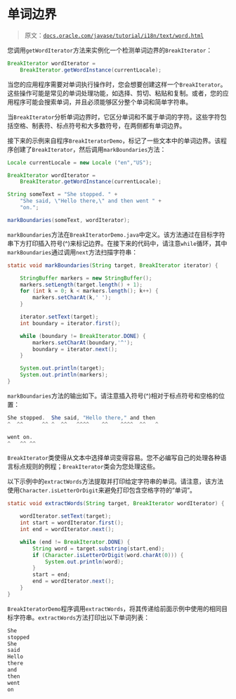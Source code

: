 # 单词边界

> 原文：[`docs.oracle.com/javase/tutorial/i18n/text/word.html`](https://docs.oracle.com/javase/tutorial/i18n/text/word.html)

您调用`getWordIterator`方法来实例化一个检测单词边界的`BreakIterator`：

```java
BreakIterator wordIterator =
    BreakIterator.getWordInstance(currentLocale);

```

当您的应用程序需要对单词执行操作时，您会想要创建这样一个`BreakIterator`。这些操作可能是常见的单词处理功能，如选择、剪切、粘贴和复制。或者，您的应用程序可能会搜索单词，并且必须能够区分整个单词和简单字符串。

当`BreakIterator`分析单词边界时，它区分单词和不属于单词的字符。这些字符包括空格、制表符、标点符号和大多数符号，在两侧都有单词边界。

接下来的示例来自程序`BreakIteratorDemo`，标记了一些文本中的单词边界。该程序创建了`BreakIterator`，然后调用`markBoundaries`方法：

```java
Locale currentLocale = new Locale ("en","US");

BreakIterator wordIterator =
    BreakIterator.getWordInstance(currentLocale);

String someText = "She stopped. " +
    "She said, \"Hello there,\" and then went " +
    "on.";

markBoundaries(someText, wordIterator);

```

`markBoundaries`方法在`BreakIteratorDemo.java`中定义。该方法通过在目标字符串下方打印插入符号(^)来标记边界。在接下来的代码中，请注意`while`循环，其中`markBoundaries`通过调用`next`方法扫描字符串：

```java
static void markBoundaries(String target, BreakIterator iterator) {

    StringBuffer markers = new StringBuffer();
    markers.setLength(target.length() + 1);
    for (int k = 0; k < markers.length(); k++) {
        markers.setCharAt(k,' ');
    }

    iterator.setText(target);
    int boundary = iterator.first();

    while (boundary != BreakIterator.DONE) {
        markers.setCharAt(boundary,'^');
        boundary = iterator.next();
    }

    System.out.println(target);
    System.out.println(markers);
}

```

`markBoundaries`方法的输出如下。请注意插入符号(^)相对于标点符号和空格的位置：

```java
She stopped.  She said, "Hello there," and then
^  ^^      ^^ ^  ^^   ^^^^    ^^    ^^^^  ^^   ^

went on.
^   ^^ ^^

```

`BreakIterator`类使得从文本中选择单词变得容易。您不必编写自己的处理各种语言标点规则的例程；`BreakIterator`类会为您处理这些。

以下示例中的`extractWords`方法提取并打印给定字符串的单词。请注意，该方法使用`Character.isLetterOrDigit`来避免打印包含空格字符的“单词”。

```java
static void extractWords(String target, BreakIterator wordIterator) {

    wordIterator.setText(target);
    int start = wordIterator.first();
    int end = wordIterator.next();

    while (end != BreakIterator.DONE) {
        String word = target.substring(start,end);
        if (Character.isLetterOrDigit(word.charAt(0))) {
            System.out.println(word);
        }
        start = end;
        end = wordIterator.next();
    }
}

```

`BreakIteratorDemo`程序调用`extractWords`，将其传递给前面示例中使用的相同目标字符串。`extractWords`方法打印出以下单词列表：

```java
She
stopped
She
said
Hello
there
and
then
went
on

```
